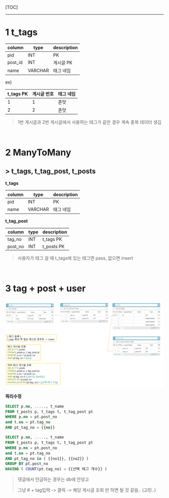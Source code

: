 [TOC]

---

# 1 t_tags

| column  | type    | description |
| ------- | ------- | ----------- |
| pid     | INT     | PK          |
| post_id | INT     | 게시글 PK   |
| name    | VARCHAR | 태그 네임   |

ex)

| t_tags PK | 게시글 번호 | 태그 네임 |
| --------- | ----------- | --------- |
| 1         | 1           | 존맛      |
| 2         | 2           | 존맛      |

> 1번 게시글과 2번 게시글에서 사용하는 태그가 같은 경우 계속 중복 데이터 생김

<br>

# 2 ManyToMany 

## > t_tags, t_tag_post, t_posts

**t_tags**

| column | type    | description |
| ------ | ------- | ----------- |
| pid    | INT     | PK          |
| name   | VARCHAR | 태그 네임   |

**t_tag_post**

| column  | type | description |
| ------- | ---- | ----------- |
| tag_no  | INT  | t_tags PK   |
| post_no | INT  | t_posts PK  |

> 사용자가 태그 걸 때 t_tags에 있는 태그면 pass, 없으면 insert 



<br>



# 3 tag + post + user

![1577884933443](assets/1577884933443.png)

**쿼리수정** 

```sql
SELECT p.no, ....., t_name
FROM t_posts p, t_tags t, t_tag_post pt
WHERE p.no = pt.post_no
and t.no = pt.tag_no
AND pt_tag_no = {{no}}
```

```sql
SELECT p.no, ....., t_name
FROM t_posts p, t_tags t, t_tag_post pt
WHERE p.no = pt.post_no
and t.no = pt.tag_no
AND pt_tag_no in ( {{no1}}, {{no2}} )
GROUP BY pt.post_no
HAVING ( COUNT(pt.tag_no) = {{선택 태그 개수}} )
```



> 댓글에서 언급하는 경우는 db에 안넣고
>
> 그냥 # + tag입력 -> 클릭 -> 해당 게시글 조회 만 하면 될 것 같음.. (고민..)







